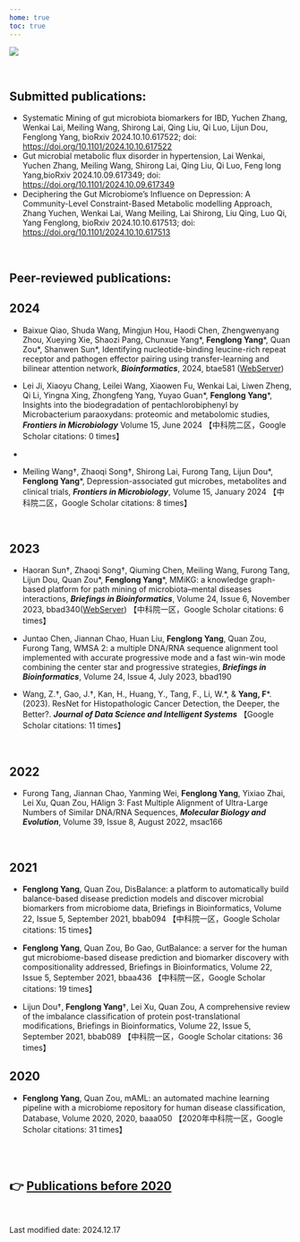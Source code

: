 ```yaml
---
home: true
toc: true
---
```

![](https://images.squarespace-cdn.com/content/v1/5aa84edaf793922ad7a32f48/1531006790023-6UVIWQ0NTKNNPR8NJ667/AdobeStock_190878909+publish+.jpg?format=2500w)

<br>


## **Submitted publications:**

- Systematic Mining of gut microbiota biomarkers for IBD, Yuchen Zhang, Wenkai Lai, Meiling Wang, Shirong Lai, Qing Liu, Qi Luo, Lijun Dou, Fenglong Yang, bioRxiv 2024.10.10.617522; doi: https://doi.org/10.1101/2024.10.10.617522
- Gut microbial metabolic flux disorder in hypertension, Lai Wenkai, Yuchen Zhang, Meiling Wang, Shirong Lai, Qing Liu, Qi Luo, Feng long Yang,bioRxiv 2024.10.09.617349; doi: https://doi.org/10.1101/2024.10.09.617349
- Deciphering the Gut Microbiome’s Influence on Depression: A Community-Level Constraint-Based Metabolic modelling Approach, Zhang Yuchen, Wenkai Lai, Wang Meiling, Lai Shirong, Liu Qing, Luo Qi, Yang Fenglong, bioRxiv 2024.10.10.617513; doi: https://doi.org/10.1101/2024.10.10.617513
<br>

## **Peer-reviewed publications:**

## **2024**
- Baixue Qiao, Shuda Wang, Mingjun Hou, Haodi Chen, Zhengwenyang Zhou, Xueying Xie, Shaozi Pang, Chunxue Yang&#42;, **Fenglong Yang**&#42;, Quan Zou&#42;, Shanwen Sun&#42;, Identifying nucleotide-binding leucine-rich repeat receptor and pathogen effector pairing using transfer-learning and bilinear attention network, ***Bioinformatics***, 2024, btae581 ([WebServer](http://nerrd.cn/#/prediction))
  
- Lei Ji, Xiaoyu Chang, Leilei Wang, Xiaowen Fu, Wenkai Lai, Liwen Zheng, Qi Li, Yingna Xing, Zhongfeng Yang, Yuyao Guan&#42;, **Fenglong Yang**&#42;, Insights into the biodegradation of pentachlorobiphenyl by Microbacterium paraoxydans: proteomic and metabolomic studies, ***Frontiers in Microbiology*** Volume 15, June 2024 【中科院二区，Google Scholar citations: 0 times】
- 
- Meiling Wang&dagger;, Zhaoqi Song&dagger;, Shirong Lai, Furong Tang, Lijun Dou&#42;, **Fenglong Yang**&#42;, Depression-associated gut microbes, metabolites and clinical trials, ***Frontiers in Microbiology***, Volume 15, January 2024 【中科院二区，Google Scholar citations: 8 times】
<br>

## **2023**

- Haoran Sun&dagger;, Zhaoqi Song&dagger;, Qiuming Chen, Meiling Wang, Furong Tang, Lijun Dou, Quan Zou&#42;, **Fenglong Yang**&#42;, MMiKG: a knowledge graph-based platform for path mining of microbiota–mental diseases interactions, ***Briefings in Bioinformatics***, Volume 24, Issue 6, November 2023, bbad340([WebServer](http://yangbiolab.cn:8501/)) 【中科院一区，Google Scholar citations: 6 times】
  
- Juntao Chen, Jiannan Chao, Huan Liu, **Fenglong Yang**, Quan Zou, Furong Tang, WMSA 2: a multiple DNA/RNA sequence alignment tool implemented with accurate progressive mode and a fast win-win mode combining the center star and progressive strategies, ***Briefings in Bioinformatics***, Volume 24, Issue 4, July 2023, bbad190

- Wang, Z.&dagger;, Gao, J.&dagger;, Kan, H., Huang, Y., Tang, F., Li, W.&#42;, & **Yang, F**&#42;.(2023). ResNet for Histopathologic Cancer Detection, the Deeper, the Better?. ***Journal of Data Science and Intelligent Systems*** 【Google Scholar citations: 11 times】

<br>

## **2022**

- Furong Tang, Jiannan Chao, Yanming Wei, **Fenglong Yang**, Yixiao Zhai, Lei Xu, Quan Zou, HAlign 3: Fast Multiple Alignment of Ultra-Large Numbers of Similar DNA/RNA Sequences, ***Molecular Biology and Evolution***, Volume 39, Issue 8, August 2022, msac166 

<br>

## **2021**

- **Fenglong Yang**, Quan Zou, DisBalance: a platform to automatically build balance-based disease prediction models and discover microbial biomarkers from microbiome data, Briefings in Bioinformatics, Volume 22, Issue 5, September 2021, bbab094 【中科院一区，Google Scholar citations: 15 times】

- **Fenglong Yang**, Quan Zou, Bo Gao, GutBalance: a server for the human gut microbiome-based disease prediction and biomarker discovery with compositionality addressed, Briefings in Bioinformatics, Volume 22, Issue 5, September 2021, bbaa436 【中科院一区，Google Scholar citations: 19 times】

- Lijun Dou&dagger;, **Fenglong Yang**&dagger;, Lei Xu, Quan Zou, A comprehensive review of the imbalance classification of protein post-translational modifications, Briefings in Bioinformatics, Volume 22, Issue 5, September 2021, bbab089 【中科院一区，Google Scholar citations: 36 times】

## **2020**

- **Fenglong Yang**, Quan Zou, mAML: an automated machine learning pipeline with a microbiome repository for human disease classification, Database, Volume 2020, 2020, baaa050 【2020年中科院一区，Google Scholar citations: 31 times】

<br>
<br>

## **:point_right: [Publications before 2020](http://lab.malab.cn/~yangfl/#Publications)**

<br>

Last modified date: 2024.12.17
